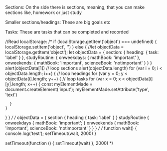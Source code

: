 Sections:
On the side there is sections, meaning, that you can make sections like, homework or just study

Smaller sections/headings:
These are big goals etc

Tasks:
These are tasks that can be completed and recorded

//Read localStorage:
/*
if (localStorage.getItem('object') === undefined) {
  localStorage.setItem('object', '')
} else {
  //let objectData = localStorage.getItem('object');
  let objectData = {
    section: {
      heading: {
        task: 'label'
      }
    },
    studyRoutine: {
      onweekdays: {
        mathBook: 'important'
      },
      onweekends: {
        mathBook: 'important',
        scienceBook: 'notimportant'
      }
    }
  }
  alert(objectData[1])
  // loop sections
  alert(objectData.length)
  for (var i = 0; i < objectData.length; i++) {
    // loop headings
    for (var y = 0; y < objectData[i].length; y++) {
      // loop tasks
      for (var x = 0; x < objectData[i][y].length; x++) {
        const myElementMade = document.createElement('input');
        myElementMade.setAttribute('type', 'text')

      }
    }
  }
}
*/
/*
objectData = {
  section {
    heading {
      task: 'label'
    }
  }
  studyRoutine {
    onweekdays {
      mathBook: 'important';
    }
    onweekends {
      mathBook: 'important',
      scienceBook: 'notimportant'
    }
  }
}
*/
/*
function wait() {
  console.log('test');
  setTimeout(wait, 2000)
}

setTimeout(function () {
  setTimeout(wait)
}, 2000)
*/